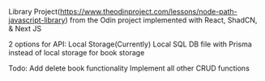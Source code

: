 Library Project(https://www.theodinproject.com/lessons/node-path-javascript-library) from the Odin project implemented with React, ShadCN, & Next JS

2 options for API:
Local Storage(Currently)
Local SQL DB file with Prisma instead of local storage for book storage

Todo:
Add delete book functionality
Implement all other CRUD functions
